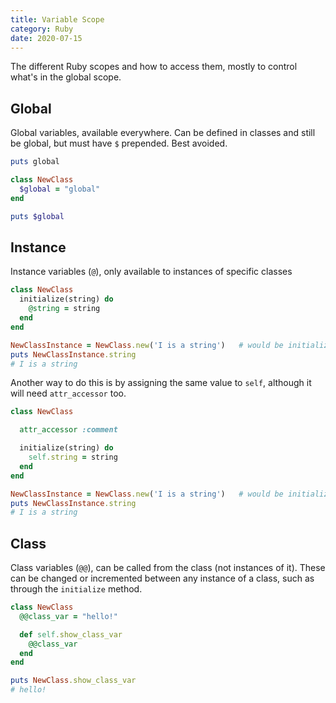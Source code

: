 ```yaml
---
title: Variable Scope
category: Ruby
date: 2020-07-15
---
```


The different Ruby scopes and how to access them, mostly to control what's in the global scope.

## Global

Global variables, available everywhere. Can be defined in classes and still be global, but must have `$` prepended. Best avoided.

```ruby
puts global

class NewClass
  $global = "global"
end

puts $global
```

## Instance

Instance variables (`@`), only available to instances of specific classes

```ruby
class NewClass
  initialize(string) do
    @string = string
  end
end

NewClassInstance = NewClass.new('I is a string')   # would be initialized as "@string" in the class
puts NewClassInstance.string
# I is a string
```

Another way to do this is by assigning the same value to `self`, although it will need `attr_accessor` too.

```ruby
class NewClass

  attr_accessor :comment

  initialize(string) do
    self.string = string
  end
end

NewClassInstance = NewClass.new('I is a string')   # would be initialized as "@string" in the class
puts NewClassInstance.string
# I is a string
```

## Class

Class variables (`@@`), can be called from the class (not instances of it). These can be changed or incremented between any instance of a class, such as through the `initialize` method.

```ruby
class NewClass
  @@class_var = "hello!"

  def self.show_class_var
    @@class_var
  end
end

puts NewClass.show_class_var
# hello!
```
